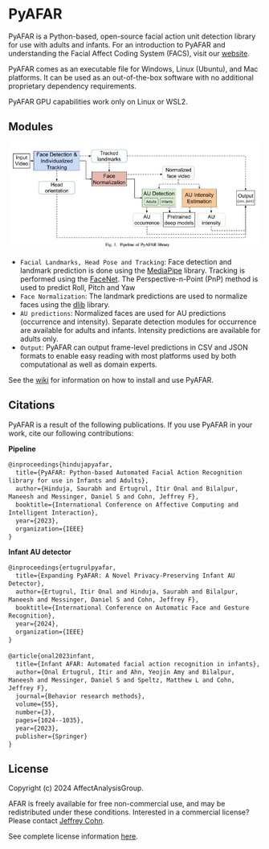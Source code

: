 # PyAFAR

PyAFAR is a Python-based, open-source facial action unit detection library for use with adults and infants. For an introduction to PyAFAR and understanding the Facial Affect Coding System (FACS), visit our [website](https://affectanalysisgroup.github.io/PyAFAR/).

PyAFAR comes as an executable file for Windows, Linux (Ubuntu), and Mac platforms. It can be used as an out-of-the-box software with no additional proprietary dependency requirements.

PyAFAR GPU capabilities work only on Linux or WSL2.

## Modules

![pyafar_pipeline](./resources/images/pyafar_pipeline.JPG)

- `Facial Landmarks, Head Pose and Tracking`: Face detection and landmark prediction is done using the [MediaPipe](https://research.google/pubs/pub48292/) library. Tracking is performed using the [FaceNet](https://www.cv-foundation.org/openaccess/content_cvpr_2015/papers/Schroff_FaceNet_A_Unified_2015_CVPR_paper.pdf). The Perspective-n-Point (PnP) method is used to predict Roll, Pitch and Yaw
- `Face Normalization`: The landmark predictions are used to normalize faces using the [dlib](http://dlib.net/) library.
- `AU predictions`: Normalized faces are used for AU predictions (occurrence and intensity). Separate detection modules for occurrence are available for adults and infants. Intensity predictions are available for adults only.
- `Output`: PyAFAR can output frame-level predictions in CSV and JSON formats to enable easy reading with most platforms used by both computational as well as domain experts.

See the [wiki](https://github.com/AffectAnalysisGroup/PyAFAR/wiki) for information on how to install and use PyAFAR.

## Citations

PyAFAR is a result of the following publications. If you use PyAFAR in your work, cite our following contributions:


**Pipeline**
```
@inproceedings{hindujapyafar,
  title={PyAFAR: Python-based Automated Facial Action Recognition library for use in Infants and Adults},
  author={Hinduja, Saurabh and Ertugrul, Itir Onal and Bilalpur, Maneesh and Messinger, Daniel S and Cohn, Jeffrey F},
  booktitle={International Conference on Affective Computing and Intelligent Interaction},
  year={2023},
  organization={IEEE}
}
```
**Infant AU detector**

```
@inproceedings{ertugrulpyafar,
  title={Expanding PyAFAR: A Novel Privacy-Preserving Infant AU Detector},
  author={Ertugrul, Itir Onal and Hinduja, Saurabh and Bilalpur, Maneesh and Messinger, Daniel S and Cohn, Jeffrey F},
  booktitle={International Conference on Automatic Face and Gesture Recognition},
  year={2024},
  organization={IEEE}
}

@article{onal2023infant,
  title={Infant AFAR: Automated facial action recognition in infants},
  author={Onal Ertugrul, Itir and Ahn, Yeojin Amy and Bilalpur, Maneesh and Messinger, Daniel S and Speltz, Matthew L and Cohn, Jeffrey F},
  journal={Behavior research methods},
  volume={55},
  number={3},
  pages={1024--1035},
  year={2023},
  publisher={Springer}
}
```

## License

Copyright (c) 2024 AffectAnalysisGroup.

AFAR is freely available for free non-commercial use, and may be redistributed under these conditions. Interested in a commercial license? Please contact <a href="https://www.jeffcohn.net/">Jeffrey Cohn</a>.

See complete license information [here](https://github.com/AffectAnalysisGroup/PyAFAR/blob/main/LICENSE).
